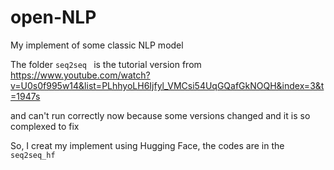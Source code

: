 # open-NLP

My implement of some classic NLP model

The folder `seq2seq ` is the tutorial version from https://www.youtube.com/watch?v=U0s0f995w14&list=PLhhyoLH6Ijfyl_VMCsi54UqGQafGkNOQH&index=3&t=1947s

and can't run correctly now because some versions changed and it is so complexed to fix

So, I creat my implement using Hugging Face, the codes are in the  `seq2seq_hf`
